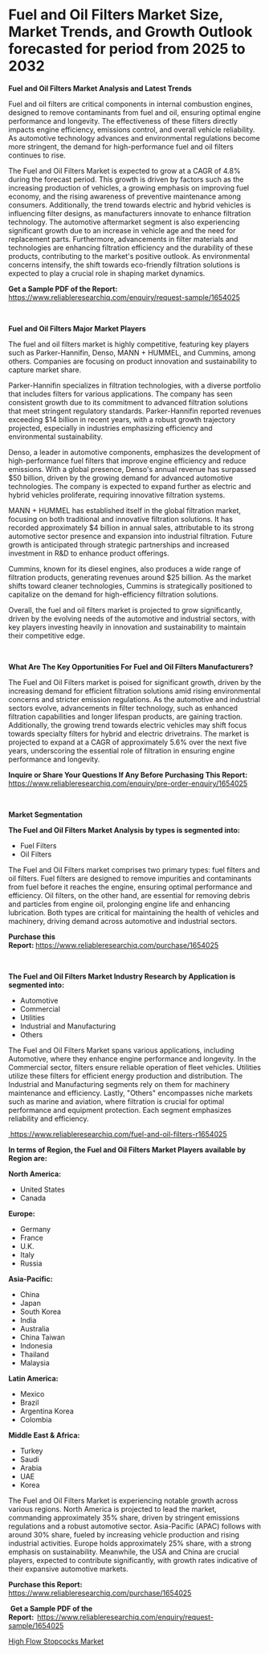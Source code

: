 <p><h1>Fuel and Oil Filters Market Size, Market Trends, and Growth Outlook forecasted for period from 2025 to 2032</h1></p><p><strong>Fuel and Oil Filters Market Analysis and Latest Trends</strong></p>
<p><p>Fuel and oil filters are critical components in internal combustion engines, designed to remove contaminants from fuel and oil, ensuring optimal engine performance and longevity. The effectiveness of these filters directly impacts engine efficiency, emissions control, and overall vehicle reliability. As automotive technology advances and environmental regulations become more stringent, the demand for high-performance fuel and oil filters continues to rise.</p><p>The Fuel and Oil Filters Market is expected to grow at a CAGR of 4.8% during the forecast period. This growth is driven by factors such as the increasing production of vehicles, a growing emphasis on improving fuel economy, and the rising awareness of preventive maintenance among consumers. Additionally, the trend towards electric and hybrid vehicles is influencing filter designs, as manufacturers innovate to enhance filtration technology. The automotive aftermarket segment is also experiencing significant growth due to an increase in vehicle age and the need for replacement parts. Furthermore, advancements in filter materials and technologies are enhancing filtration efficiency and the durability of these products, contributing to the market's positive outlook. As environmental concerns intensify, the shift towards eco-friendly filtration solutions is expected to play a crucial role in shaping market dynamics.</p></p>
<p><strong>Get a Sample PDF of the Report:&nbsp;</strong> <a href="https://www.reliableresearchiq.com/enquiry/request-sample/1654025?utm_campaign=2285&utm_medium=2&utm_source=Github&utm_content=ia&utm_term=07032025&utm_id=fuel-and-oil-filters">https://www.reliableresearchiq.com/enquiry/request-sample/1654025</a></p>
<p>&nbsp;</p>
<p><strong>Fuel and Oil Filters Major Market Players</strong></p>
<p><p>The fuel and oil filters market is highly competitive, featuring key players such as Parker-Hannifin, Denso, MANN + HUMMEL, and Cummins, among others. Companies are focusing on product innovation and sustainability to capture market share.</p><p>Parker-Hannifin specializes in filtration technologies, with a diverse portfolio that includes filters for various applications. The company has seen consistent growth due to its commitment to advanced filtration solutions that meet stringent regulatory standards. Parker-Hannifin reported revenues exceeding $14 billion in recent years, with a robust growth trajectory projected, especially in industries emphasizing efficiency and environmental sustainability.</p><p>Denso, a leader in automotive components, emphasizes the development of high-performance fuel filters that improve engine efficiency and reduce emissions. With a global presence, Denso's annual revenue has surpassed $50 billion, driven by the growing demand for advanced automotive technologies. The company is expected to expand further as electric and hybrid vehicles proliferate, requiring innovative filtration systems.</p><p>MANN + HUMMEL has established itself in the global filtration market, focusing on both traditional and innovative filtration solutions. It has recorded approximately $4 billion in annual sales, attributable to its strong automotive sector presence and expansion into industrial filtration. Future growth is anticipated through strategic partnerships and increased investment in R&D to enhance product offerings.</p><p>Cummins, known for its diesel engines, also produces a wide range of filtration products, generating revenues around $25 billion. As the market shifts toward cleaner technologies, Cummins is strategically positioned to capitalize on the demand for high-efficiency filtration solutions.</p><p>Overall, the fuel and oil filters market is projected to grow significantly, driven by the evolving needs of the automotive and industrial sectors, with key players investing heavily in innovation and sustainability to maintain their competitive edge.</p></p>
<p>&nbsp;</p>
<p><strong>What Are The Key Opportunities For Fuel and Oil Filters Manufacturers?</strong></p>
<p><p>The Fuel and Oil Filters market is poised for significant growth, driven by the increasing demand for efficient filtration solutions amid rising environmental concerns and stricter emission regulations. As the automotive and industrial sectors evolve, advancements in filter technology, such as enhanced filtration capabilities and longer lifespan products, are gaining traction. Additionally, the growing trend towards electric vehicles may shift focus towards specialty filters for hybrid and electric drivetrains. The market is projected to expand at a CAGR of approximately 5.6% over the next five years, underscoring the essential role of filtration in ensuring engine performance and longevity.</p></p>
<p><strong>Inquire or Share Your Questions If Any Before Purchasing This Report:</strong> <a href="https://www.reliableresearchiq.com/enquiry/pre-order-enquiry/1654025?utm_campaign=2285&utm_medium=2&utm_source=Github&utm_content=ia&utm_term=07032025&utm_id=fuel-and-oil-filters">https://www.reliableresearchiq.com/enquiry/pre-order-enquiry/1654025</a></p>
<p>&nbsp;</p>
<p><strong>Market Segmentation</strong></p>
<p><strong>The Fuel and Oil Filters Market Analysis by types is segmented into:</strong></p>
<p><ul><li>Fuel Filters</li><li>Oil Filters</li></ul></p>
<p><p>The Fuel and Oil Filters market comprises two primary types: fuel filters and oil filters. Fuel filters are designed to remove impurities and contaminants from fuel before it reaches the engine, ensuring optimal performance and efficiency. Oil filters, on the other hand, are essential for removing debris and particles from engine oil, prolonging engine life and enhancing lubrication. Both types are critical for maintaining the health of vehicles and machinery, driving demand across automotive and industrial sectors.</p></p>
<p><strong>Purchase this Report:&nbsp;</strong><a href="https://www.reliableresearchiq.com/purchase/1654025?utm_campaign=2285&utm_medium=2&utm_source=Github&utm_content=ia&utm_term=07032025&utm_id=fuel-and-oil-filters">https://www.reliableresearchiq.com/purchase/1654025</a></p>
<p>&nbsp;</p>
<p><strong>The Fuel and Oil Filters Market Industry Research by Application is segmented into:</strong></p>
<p><ul><li>Automotive</li><li>Commercial</li><li>Utilities</li><li>Industrial and Manufacturing</li><li>Others</li></ul></p>
<p><p>The Fuel and Oil Filters Market spans various applications, including Automotive, where they enhance engine performance and longevity. In the Commercial sector, filters ensure reliable operation of fleet vehicles. Utilities utilize these filters for efficient energy production and distribution. The Industrial and Manufacturing segments rely on them for machinery maintenance and efficiency. Lastly, "Others" encompasses niche markets such as marine and aviation, where filtration is crucial for optimal performance and equipment protection. Each segment emphasizes reliability and efficiency.</p></p>
<p><a href="https://www.reliableresearchiq.com/fuel-and-oil-filters-r1654025?utm_campaign=2285&utm_medium=2&utm_source=Github&utm_content=ia&utm_term=07032025&utm_id=fuel-and-oil-filters">&nbsp;https://www.reliableresearchiq.com/fuel-and-oil-filters-r1654025</a></p>
<p><strong>In terms of Region, the Fuel and Oil Filters Market Players available by Region are:</strong></p>
<p>
    <p> <strong> North America: </strong>
        <ul>
            <li>United States</li>
            <li>Canada</li>
        </ul>
        </p> 
    <p> <strong> Europe: </strong>
        <ul>
            <li>Germany</li>
            <li>France</li>
            <li>U.K.</li>
            <li>Italy</li>
            <li>Russia</li>
        </ul>
        </p> 
    <p> <strong> Asia-Pacific: </strong>
        <ul>
            <li>China</li>
            <li>Japan</li>
            <li>South Korea</li>
            <li>India</li>
            <li>Australia</li>
            <li>China Taiwan</li>
            <li>Indonesia</li>
            <li>Thailand</li>
            <li>Malaysia</li>
        </ul>
        </p> 
    <p> <strong> Latin America: </strong>
        <ul>
            <li>Mexico</li>
            <li>Brazil</li>
            <li>Argentina Korea</li>
            <li>Colombia</li>
        </ul>
        </p> 
    <p> <strong> Middle East & Africa: </strong>
        <ul>
            <li>Turkey</li>
            <li>Saudi</li>
            <li>Arabia</li>
            <li>UAE</li>
            <li>Korea</li>
        </ul>
    </p>
    </p>
<p><p>The Fuel and Oil Filters Market is experiencing notable growth across various regions. North America is projected to lead the market, commanding approximately 35% share, driven by stringent emissions regulations and a robust automotive sector. Asia-Pacific (APAC) follows with around 30% share, fueled by increasing vehicle production and rising industrial activities. Europe holds approximately 25% share, with a strong emphasis on sustainability. Meanwhile, the USA and China are crucial players, expected to contribute significantly, with growth rates indicative of their expansive automotive markets.</p></p>
<p><strong>Purchase this Report: </strong><a href="https://www.reliableresearchiq.com/purchase/1654025?utm_campaign=2285&utm_medium=2&utm_source=Github&utm_content=ia&utm_term=07032025&utm_id=fuel-and-oil-filters">https://www.reliableresearchiq.com/purchase/1654025</a></p>
<p>&nbsp;<strong>Get a Sample PDF of the Report:&nbsp;&nbsp;</strong><a href="https://www.reliableresearchiq.com/enquiry/request-sample/1654025?utm_campaign=2285&utm_medium=2&utm_source=Github&utm_content=ia&utm_term=07032025&utm_id=fuel-and-oil-filters">https://www.reliableresearchiq.com/enquiry/request-sample/1654025</a></p>
<p><strong></strong></p>
<p><p><a href="https://github.com/JubayerMia832/Market-Research-Report-List-1/blob/main/high-flow-stopcocks-market.md?utm_campaign=2285&utm_medium=2&utm_source=Github&utm_content=ia&utm_term=07032025&utm_id=fuel-and-oil-filters">High Flow Stopcocks Market</a></p></p>
